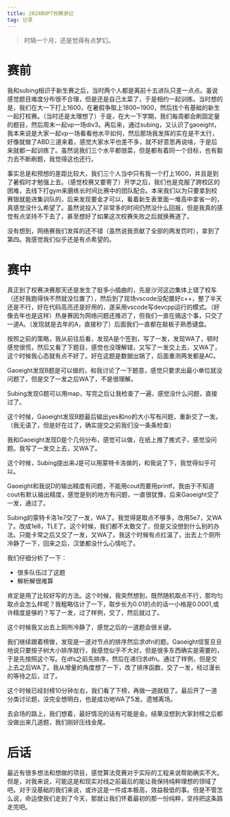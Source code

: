 ```yaml
---
title: 2024BUPT校赛游记
tag: 记录
---
```

> 时隔一个月，还是觉得有点梦幻。

# 赛前

我和subing相识于新生赛之后，当时两个人都是离前十五进队只差一点点。虽说感觉题目难度分布很不合理，但是还是自己太菜了，于是相约一起训练。当时想的是，我们在大一下打上1600，在暑假争取上1800~1900，然后找个有基础的新生一起打校赛。（当时还是太理想了）于是，在大一下学期，我们每周都会刷固定量的题目，然后周末一起vp一场div3。再后来，通过subing，又认识了gaoeight，我本来说是大家一起vp一场看看他水平如何，然后那场我发挥的实在是不太行，好像就做了ABD三道来着，感觉大家水平也差不多，就不好意思再说啥，于是后来就都一起训练了。虽然说我们三个水平都很菜，但是都有着同一个目标，也有毅力去不断刷题，我觉得这也还行。



事实总是和预想的差距比较大，我们三个人当中只有我一个打上1600，并且是到了暑假时才勉强上去。（感觉校赛又要寄了）开学之后，我们也是克服了跨校区的困难，去线下打gym来磨练长时间比赛中的团队配合。本来我们以为只要拿到校赛银就能进集训队的，后来发现要金才可以，看着新生表里面一堆高中拿省一的，真感觉没什么希望了。虽然说投入了非常多的时间仍然没什么回报，但是我真的感觉有点坚持不下去了，甚至想好了如果这次校赛失败之后就换赛道了。



没有想到，网络赛我们发挥的还不错（虽然说我贡献了全部的两发罚时），拿到了第四。我感觉我们似乎还是有点希望的。



# 赛中

真正到了校赛决赛那天还是发生了挺多小插曲的，先是沙河这边集体上错了校车（还好我跑得快不然就没位置了），然后到了现场vscode没配置好c++，整了半天还是不行，好在代码高亮还是好用的，遂采用vscode写devcpp运行的模式。（好像去年也是这样）热身赛因为网络问题还推迟了，但我们一直在搞这个事，只交了一道A。（发现就是去年的A，直接秒了）后面我们一直都在敲板子熟悉键盘。



按照之前的策略，我从前往后看，发现A是个签到，写了一发，发现WA了，顿时感觉很慌，然后又看了下题目，感觉也没理解错，又写了一发交上去，又WA了，这个时候我心态就有点不好了。好在这题是数据出锅了，后面重测两发都是AC。



Gaoeight发现B题是可以做的，和我讨论了一下题意，感觉只要求出最小单位就没问题了，但是交了一发之后WA了，不是很理解。



Subing发现G题可以用map，写完之后让我检查了一遍，感觉没什么问题，直接过了。



这个时候，Gaoeight发现B题最后输出yes和no的大小写有问题，重新交了一发。（我无语了，但是好在过了，确实提交之前我们没一条条检查）



我和Gaoeight发现D是个几何分布，感觉可以做，在纸上推了推式子，感觉没问题。我写了一发交上去，又WA了。



这个时候，Subing提出来J是可以用蒙特卡洛做的，和我说了下，我觉得似乎可以。



Gaoeight和我说D的输出精度有问题，不能用cout而要用printf，我由于不知道cout有默认输出精度，感觉是别的地方有问题，一直很犹豫，后来Gaoeight交了一发，通过了。



Subing的蒙特卡洛1e7交了一发，WA了。我觉得是取点不够多，改用5e7，又WA了。改成1e8，TLE了。这个时候，我们都不太敢交了，但是又没想到什么别的办法。只能卡常之后又交了一发，又WA了。我这个时候有点红温了，出去上个厕所冷静了一下，回来之后，汉堡都没什么心情吃了。



我们仔细分析了一下：

- 很多队伍过了这题
- 解析解很难算

肯定是用了比较好写的方法。这个时候，我突然想到，既然随机取点不行，那均匀取点会怎么样呢？我粗略估计了一下，取步长为0.01的点的话一小格是0.0001,或许精度是够的？写了一发，过了样例，交了，然后就过了。



这个时候我又出去上厕所冷静了，感觉之后的一道题会很关键。



我们继续跟着榜做，发现是一道对节点的排序然后求dfn的题。Gaoeight信誓旦旦地说只要按子树大小排序就行，我感觉似乎不大对，但是很多东西确实是需要的，于是先按照这个写。在dfs之前先排序，然后在递归求dfn。通过了样例，但是交上去之后WA了。我从增量的角度想了一下，改了排序函数，交了一发，经过漫长的等待之后，过了。



这个时候已经封榜10分钟左右，我们看了下榜，再做一道就稳了。最后开了一道分类讨论题，没完全想明白，也是成功地WA了5发。遗憾离场。



去会场的路上，我们想着，最好情况的话有可能是金。结果没想到大家封榜之后都没做出来几道题，我们刚好压线金尾。



# 后话

最近有很多想法和想做的项目，感觉算法竞赛对于实际的工程来说帮助确实不大。但是，对我来说，可能这是和现实对线之前最后的能让我保持纯粹理想的领域了吧。对于没基础的我们来说，或许这是一件成本极高，效益极低的事。但是不管怎么说，命运使我们走到了今天，那就让我们怀着最初的那一份纯粹，坚持把这条路走完吧。